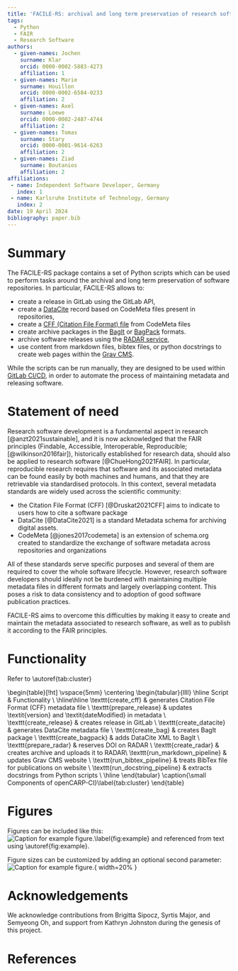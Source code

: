 ```yaml
---
title: 'FACILE-RS: archival and long term preservation of research software repositories made easy'
tags:
  - Python
  - FAIR
  - Research Software
authors:
  - given-names: Jochen
    surname: Klar
    orcid: 0000-0002-5883-4273
    affiliation: 1
  - given-names: Marie
    surname: Houillon
    orcid: 0000-0002-6584-0233
    affiliation: 2
  - given-names: Axel
    surname: Loewe
    orcid: 0000-0002-2487-4744
    affiliation: 2
  - given-names: Tomas
    surname: Stary
    orcid: 0000-0001-9614-6263
    affiliation: 2
  - given-names: Ziad
    surname: Boutanios
    affiliation: 2
affiliations:
 - name: Independent Software Developer, Germany
   index: 1
 - name: Karlsruhe Institute of Technology, Germany
   index: 2
date: 19 April 2024
bibliography: paper.bib
---
```


<!-- From the directory containing this file, you can build paper.pdf using Docker:
docker run --rm \
    --volume $PWD:/data \
    --user $(id -u):$(id -g) \
    --env JOURNAL=joss \
    openjournals/inara
 -->

# Summary

The FACILE-RS package contains a set of Python scripts which can be used to perform tasks around the archival and long term preservation of software repositories. In particular, FACILE-RS allows to:

* create a release in GitLab using the GitLab API,
* create a [DataCite](http://schema.datacite.org/) record based on CodeMeta files present in repositories,
* create a [CFF (Citation File Format) file](https://citation-file-format.github.io) from CodeMeta files
* create archive packages in the [BagIt](https://tools.ietf.org/html/rfc8493) or [BagPack](https://www.rd-alliance.org/system/files/Research%20Data%20Repository%20Interoperability%20WG%20-%20Final%20Recommendations_reviewed_0.pdf) formats.
* archive software releases using the [RADAR service](https://www.radar-service.eu),
* use content from markdown files, bibtex files, or python docstrings to create web pages within the [Grav CMS](https://getgrav.org/).

While the scripts can be run manually, they are designed to be used within [GitLab CI/CD](https://docs.gitlab.com/ee/ci/), in order to automate the process of maintaining metadata and releasing software.


# Statement of need

Research software development is a fundamental aspect in research [@anzt2021sustainable],
and it is now acknowledged that the FAIR principles (Findable, Accessible, Interoperable,
Reproducible; [@wilkinson2016fair]), historically established for research data, should
also be applied to research software [@ChueHong2021FAIR]. In particular, reproducible
research requires that software and its associated metadata can be found easily by both
machines and humans, and that they are retrievable via standardised protocols. In this
context, several metadata standards are widely used across the scientific community:

- the Citation File Format (CFF) [@Druskat2021CFF] aims to indicate to users how to cite a software package
- DataCite [@DataCite2021] is a standard Metadata schema for archiving digital assets.
- CodeMeta [@jones2017codemeta] is an extension of schema.org created to standardize
the exchange of software metadata across repositories and organizations

All of these standards serve specific purposes and several of them are required to cover
the whole software lifecycle. However, research software developers should ideally not
be burdened with maintaining multiple metadata files in different formats and largely
overlapping content. This poses a risk to data consistency and to adoption of good
software publication practices.

FACILE-RS aims to overcome this difficulties by making it easy to create and maintain the metadata associated to research software, as well as to publish it according to the FAIR principles.

# Functionality

Refer to \autoref{tab:cluster}

\begin{table}[!ht]
\vspace{5mm}
\centering
\begin{tabular}{llll}
\hline
Script & Functionality \\
\hline\hline
\texttt{create\_cff}              & generates Citation File Format (CFF) metadata file \\
\texttt{prepare\_release}         & updates \textit{version} and \textit{dateModified} in metadata \\
\texttt{create\_release}          & creates release in GitLab \\
\texttt{create\_datacite}         & generates DataCite metadata file \\
\texttt{create\_bag}              & creates BagIt package \\
\texttt{create\_bagpack}          & adds DataCite XML to BagIt \\
\texttt{prepare\_radar}           & reserves DOI on RADAR \\
\texttt{create\_radar}            & creates archive and uploads it to RADAR\\
\texttt{run\_markdown\_pipeline}  & updates Grav CMS website \\
\texttt{run\_bibtex\_pipeline}    & treats BibTex file for publications on website \\
\texttt{run\_docstring\_pipeline} & extracts docstrings from Python scripts \\
\hline
\end{tabular}
\caption{\small Components of openCARP-CI}\label{tab:cluster}
\end{table}


# Figures

Figures can be included like this:
![Caption for example figure.\label{fig:example}](figure.png)
and referenced from text using \autoref{fig:example}.

Figure sizes can be customized by adding an optional second parameter:
![Caption for example figure.](figure.png){ width=20% }

# Acknowledgements

We acknowledge contributions from Brigitta Sipocz, Syrtis Major, and Semyeong
Oh, and support from Kathryn Johnston during the genesis of this project.

# References